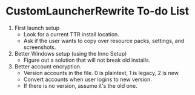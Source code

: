 # CustomLauncherRewrite To-do List
1. First launch setup
    * Look for a current TTR install location.
    * Ask if the user wants to copy over resource packs, settings, and screenshots.
2. Better Windows setup (using the Inno Setup)
    * Figure out a solution that will not break old installs.
3. Better account encryption.
    * Version accounts in the file. 0 is plaintext, 1 is legacy, 2 is new.
    * Convert accounts when user logins to new version.
    * If there is no version, assume it's the old one.